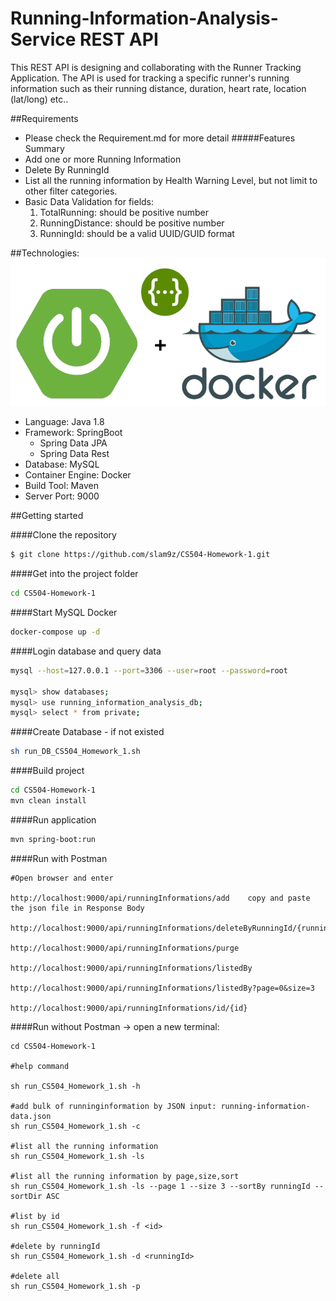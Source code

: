 # Running-Information-Analysis-Service REST API
This REST API is designing and collaborating with the Runner Tracking Application. The API is used for tracking a specific runner's running information such as their running distance, duration, heart rate, location (lat/long) etc..  

##Requirements
* Please check the Requirement.md for more detail 
#####Features Summary
* Add one or more Running Information  
* Delete By RunningId
* List all the running information by Health Warning Level, but not limit to other filter categories.
* Basic Data Validation for fields:
    1. TotalRunning: should be positive number
    2. RunningDistance: should be positive number
    3. RunningId: should be a valid UUID/GUID format

##Technologies:
![Based on](./Project_Log/images/SpringBoot_Rest_docker.png)
- Language: Java 1.8
- Framework: SpringBoot
    * Spring Data JPA
    * Spring Data Rest
- Database: MySQL
- Container Engine: Docker
- Build Tool: Maven
- Server Port: 9000

##Getting started

####Clone the repository
```Bash
$ git clone https://github.com/slam9z/CS504-Homework-1.git
```
####Get into the project folder
```Bash
cd CS504-Homework-1
```

####Start MySQL Docker
```Bash
docker-compose up -d
```
####Login database and query data
 ```Bash
mysql --host=127.0.0.1 --port=3306 --user=root --password=root
 
mysql> show databases; 
mysql> use running_information_analysis_db;
mysql> select * from private;
 
```
####Create Database - if not existed
```Bash
sh run_DB_CS504_Homework_1.sh
```

####Build project
```Bash
cd CS504-Homework-1
mvn clean install
```

####Run application 
```Bash
mvn spring-boot:run
```

####Run with Postman
```
#Open browser and enter 

http://localhost:9000/api/runningInformations/add    copy and paste the json file in Response Body

http://localhost:9000/api/runningInformations/deleteByRunningId/{runningId}

http://localhost:9000/api/runningInformations/purge

http://localhost:9000/api/runningInformations/listedBy

http://localhost:9000/api/runningInformations/listedBy?page=0&size=3

http://localhost:9000/api/runningInformations/id/{id}
```

####Run without Postman -> open a new terminal:
```
cd CS504-Homework-1

#help command

sh run_CS504_Homework_1.sh -h

#add bulk of runninginformation by JSON input: running-information-data.json
sh run_CS504_Homework_1.sh -c 

#list all the running information
sh run_CS504_Homework_1.sh -ls

#list all the running information by page,size,sort
sh run_CS504_Homework_1.sh -ls --page 1 --size 3 --sortBy runningId --sortDir ASC

#list by id
sh run_CS504_Homework_1.sh -f <id>

#delete by runningId
sh run_CS504_Homework_1.sh -d <runningId>

#delete all
sh run_CS504_Homework_1.sh -p

```





